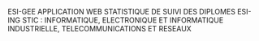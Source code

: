 ESI-GEE
APPLICATION WEB 
STATISTIQUE DE SUIVI DES DIPLOMES ESI-ING STIC : INFORMATIQUE, ELECTRONIQUE ET 			INFORMATIQUE INDUSTRIELLE, 	TELECOMMUNICATIONS ET RESEAUX
